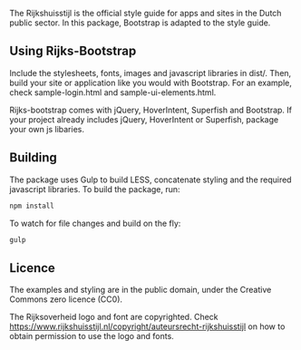 The Rijkshuisstijl is the official style guide for apps and sites in the Dutch public sector. In this package, Bootstrap is adapted to the style guide.


## Using Rijks-Bootstrap

Include the stylesheets, fonts, images and javascript libraries in dist/. Then, build your site or application like you would with Bootstrap. For an example, check sample-login.html and sample-ui-elements.html.

Rijks-bootstrap comes with jQuery, HoverIntent, Superfish and Bootstrap. If your project already includes jQuery, HoverIntent or Superfish, package your own js libaries.

## Building

The package uses Gulp to build LESS, concatenate styling and the required javascript libraries. To build the package, run:

```bash
npm install
```

To watch for file changes and build on the fly:

```bash
gulp
```

## Licence

The examples and styling are in the public domain, under the Creative Commons zero licence (CC0).

The Rijksoverheid logo and font are copyrighted. Check https://www.rijkshuisstijl.nl/copyright/auteursrecht-rijkshuisstijl on how to obtain permission to use the logo and fonts.